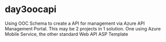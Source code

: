 # day3oocapi
Using OOC Schema to create a API for management via Azure API Management Portal. This may be 2 projects in 1 solution. One using Azure Mobile Service, the other standard Web API ASP Template
